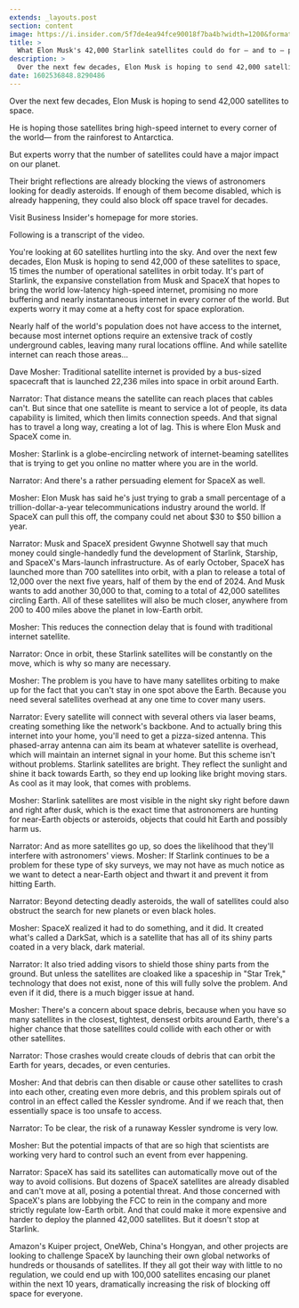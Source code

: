 ```yaml
--- 
extends: _layouts.post 
section: content 
image: https://i.insider.com/5f7de4ea94fce90018f7ba4b?width=1200&format=jpeg 
title: > 
  What Elon Musk's 42,000 Starlink satellites could do for — and to — planet Earth 
description: > 
  Over the next few decades, Elon Musk is hoping to send 42,000 satellites to space.And over the next few decades, Elon Musk is hoping to send 42,000 of these satellites to space, 15 times the number of operational satellites in orbit today.Narrator: Once in orbit, these Starlink satellites will be constantly on the move, which is why so many are necessary.Starlink satellites are bright.But dozens of SpaceX satellites are already disabled and can't move at all, posing a potential threat. 
date: 1602536848.8290486 
--- 
```

Over the next few decades, Elon Musk is hoping to send 42,000 satellites to space.

He is hoping those satellites bring high-speed internet to every corner of the world— from the rainforest to Antarctica.

But experts worry that the number of satellites could have a major impact on our planet.

Their bright reflections are already blocking the views of astronomers looking for deadly asteroids. If enough of them become disabled, which is already happening, they could also block off space travel for decades.

Visit Business Insider's homepage for more stories.

Following is a transcript of the video.

You're looking at 60 satellites hurtling into the sky. And over the next few decades, Elon Musk is hoping to send 42,000 of these satellites to space, 15 times the number of operational satellites in orbit today. It's part of Starlink, the expansive constellation from Musk and SpaceX that hopes to bring the world low-latency high-speed internet, promising no more buffering and nearly instantaneous internet in every corner of the world. But experts worry it may come at a hefty cost for space exploration.

Nearly half of the world's population does not have access to the internet, because most internet options require an extensive track of costly underground cables, leaving many rural locations offline. And while satellite internet can reach those areas...

Dave Mosher: Traditional satellite internet is provided by a bus-sized spacecraft that is launched 22,236 miles into space in orbit around Earth.

Narrator: That distance means the satellite can reach places that cables can't. But since that one satellite is meant to service a lot of people, its data capability is limited, which then limits connection speeds. And that signal has to travel a long way, creating a lot of lag. This is where Elon Musk and SpaceX come in.

Mosher: Starlink is a globe-encircling network of internet-beaming satellites that is trying to get you online no matter where you are in the world.

Narrator: And there's a rather persuading element for SpaceX as well.

Mosher: Elon Musk has said he's just trying to grab a small percentage of a trillion-dollar-a-year telecommunications industry around the world. If SpaceX can pull this off, the company could net about $30 to $50 billion a year.

Narrator: Musk and SpaceX president Gwynne Shotwell say that much money could single-handedly fund the development of Starlink, Starship, and SpaceX's Mars-launch infrastructure. As of early October, SpaceX has launched more than 700 satellites into orbit, with a plan to release a total of 12,000 over the next five years, half of them by the end of 2024. And Musk wants to add another 30,000 to that, coming to a total of 42,000 satellites circling Earth. All of these satellites will also be much closer, anywhere from 200 to 400 miles above the planet in low-Earth orbit.

Mosher: This reduces the connection delay that is found with traditional internet satellite.

Narrator: Once in orbit, these Starlink satellites will be constantly on the move, which is why so many are necessary.

Mosher: The problem is you have to have many satellites orbiting to make up for the fact that you can't stay in one spot above the Earth. Because you need several satellites overhead at any one time to cover many users.

Narrator: Every satellite will connect with several others via laser beams, creating something like the network's backbone. And to actually bring this internet into your home, you'll need to get a pizza-sized antenna. This phased-array antenna can aim its beam at whatever satellite is overhead, which will maintain an internet signal in your home. But this scheme isn't without problems. Starlink satellites are bright. They reflect the sunlight and shine it back towards Earth, so they end up looking like bright moving stars. As cool as it may look, that comes with problems.

Mosher: Starlink satellites are most visible in the night sky right before dawn and right after dusk, which is the exact time that astronomers are hunting for near-Earth objects or asteroids, objects that could hit Earth and possibly harm us.

Narrator: And as more satellites go up, so does the likelihood that they'll interfere with astronomers' views. Mosher: If Starlink continues to be a problem for these type of sky surveys, we may not have as much notice as we want to detect a near-Earth object and thwart it and prevent it from hitting Earth.

Narrator: Beyond detecting deadly asteroids, the wall of satellites could also obstruct the search for new planets or even black holes.

Mosher: SpaceX realized it had to do something, and it did. It created what's called a DarkSat, which is a satellite that has all of its shiny parts coated in a very black, dark material.

Narrator: It also tried adding visors to shield those shiny parts from the ground. But unless the satellites are cloaked like a spaceship in "Star Trek," technology that does not exist, none of this will fully solve the problem. And even if it did, there is a much bigger issue at hand.

Mosher: There's a concern about space debris, because when you have so many satellites in the closest, tightest, densest orbits around Earth, there's a higher chance that those satellites could collide with each other or with other satellites.

Narrator: Those crashes would create clouds of debris that can orbit the Earth for years, decades, or even centuries.

Mosher: And that debris can then disable or cause other satellites to crash into each other, creating even more debris, and this problem spirals out of control in an effect called the Kessler syndrome. And if we reach that, then essentially space is too unsafe to access.

Narrator: To be clear, the risk of a runaway Kessler syndrome is very low.

Mosher: But the potential impacts of that are so high that scientists are working very hard to control such an event from ever happening.

Narrator: SpaceX has said its satellites can automatically move out of the way to avoid collisions. But dozens of SpaceX satellites are already disabled and can't move at all, posing a potential threat. And those concerned with SpaceX's plans are lobbying the FCC to rein in the company and more strictly regulate low-Earth orbit. And that could make it more expensive and harder to deploy the planned 42,000 satellites. But it doesn't stop at Starlink.

Amazon's Kuiper project, OneWeb, China's Hongyan, and other projects are looking to challenge SpaceX by launching their own global networks of hundreds or thousands of satellites. If they all got their way with little to no regulation, we could end up with 100,000 satellites encasing our planet within the next 10 years, dramatically increasing the risk of blocking off space for everyone.